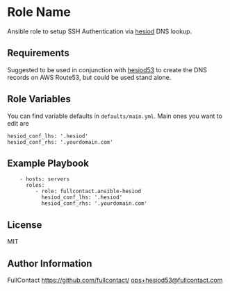 Role Name
=========

Ansible role to setup SSH Authentication via [hesiod](https://en.wikipedia.org/wiki/Hesiod_(name_service)) DNS lookup.

Requirements
------------

Suggested to be used in conjunction with [hesiod53](https://github.com/fullcontact/hesiod53) to create the DNS records on AWS Route53, but could be used stand alone.

Role Variables
--------------

You can find variable defaults in `defaults/main.yml`. Main ones you want to edit are

```
hesiod_conf_lhs: '.hesiod'
hesiod_conf_rhs: '.yourdomain.com'
```


Example Playbook
----------------

```
    - hosts: servers
      roles:
         - role: fullcontact.ansible-hesiod
           hesiod_conf_lhs: '.hesiod'
           hesiod_conf_rhs: '.yourdomain.com'
```

License
-------

MIT

Author Information
------------------

FullContact
https://github.com/fullcontact/
ops+hesiod53@fullcontact.com
